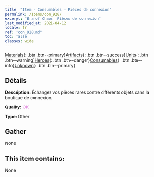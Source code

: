 ```yaml
---
title: "Item - Consumables - Pièces de connexion"
permalink: /Items/con_928/
excerpt: "Era of Chaos  Pièces de connexion"
last_modified_at: 2021-04-12
locale: fr
ref: "con_928.md"
toc: false
classes: wide
---
```

 [Materials](/fr/Items/){: .btn .btn--primary}[Artifacts](/fr/Items/Artifacts/){: .btn .btn--success}[Units](/fr/Items/Units/){: .btn .btn--warning}[Heroes](/fr/Items/Heroes/){: .btn .btn--danger}[Consumables](/fr/Items/Consumables/){: .btn .btn--info}[Unknown](/fr/Items/Unknown/){: .btn .btn--primary}

## Détails
 **Description:** Échangez vos pièces rares contre différents objets dans la boutique de connexion.

 **Quality:** <span style="color: #DA70D6">OK</span>

 **Type:** Other

## Gather

  None

## This item contains:

  None

